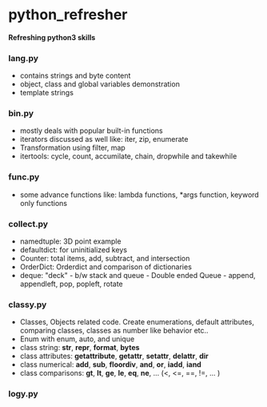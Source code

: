 # python_refresher
#### Refreshing python3 skills

### lang.py
- contains strings and byte content
- object, class and global variables demonstration
- template strings

### bin.py
- mostly deals with popular built-in functions
- iterators discussed as well like: iter, zip, enumerate
- Transformation using filter, map
- itertools: cycle, count, accumilate, chain, dropwhile and takewhile

### func.py
- some advance functions like: lambda functions, *args function, keyword only functions

### collect.py
- namedtuple: 3D point example
- defaultdict: for uninitialized keys
- Counter: total items, add, subtract, and intersection
- OrderDict: Orderdict and comparison of dictionaries
- deque: "deck" - b/w stack and queue - Double ended Queue - append, appendleft, pop, popleft, rotate

### classy.py
- Classes, Objects related code. Create enumerations, default attributes, comparing classes, classes as number like behavior etc.. 
- Enum with enum, auto, and unique
- class string: __str__, __repr__, __format__, __bytes__
- class attributes: __getattribute__, __getattr__, __setattr__, __delattr__, __dir__
- class numerical: __add__, __sub__, __floordiv__, __and__, __or__, __iadd__, __iand__
- class comparisons: __gt__, __lt__, __ge__, __le__, __eq__, __ne__, ... (<, <=, ==, !=, ... )

### logy.py
